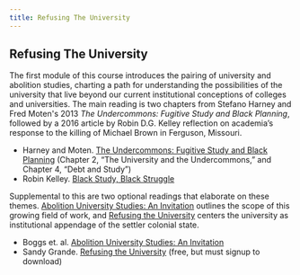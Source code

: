 ```yaml
---
title: Refusing The University
---
```


## Refusing The University

The first module of this course introduces the pairing of university and abolition studies, charting a path for understanding the possibilities of the university that live beyond our current institutional conceptions of colleges and universities. The main reading is two chapters from  Stefano Harney and Fred Moten's 2013 _The Undercommons: Fugitive Study and Black Planning_, followed by a 2016 article by Robin D.G. Kelley reflection on academia’s response to the killing of Michael Brown in Ferguson, Missouri.



*   Harney and Moten. [The Undercommons: Fugitive Study and Black Planning](https://www.minorcompositions.info/wp-content/uploads/2013/04/undercommons-web.pdf) (Chapter 2, “The University and the Undercommons,” and Chapter 4, “Debt and Study”)
*   Robin Kelley. [Black Study, Black Struggle](http://bostonreview.net/forum/robin-d-g-kelley-black-study-black-struggle) 

Supplemental to this are two optional readings that elaborate on these themes. <span style="text-decoration:underline;">Abolition University Studies: An Invitation</span> outlines the scope of this growing field of work, and <span style="text-decoration:underline;">Refusing the University</span> centers the university as institutional appendage of the settler colonial state.



*   Boggs et. al. [Abolition University Studies: An Invitation](https://abolition.university/invitation/)
*   Sandy Grande. [Refusing the University](https://www.academia.edu/37026360/Refusing_the_University) (free, but must signup to download)